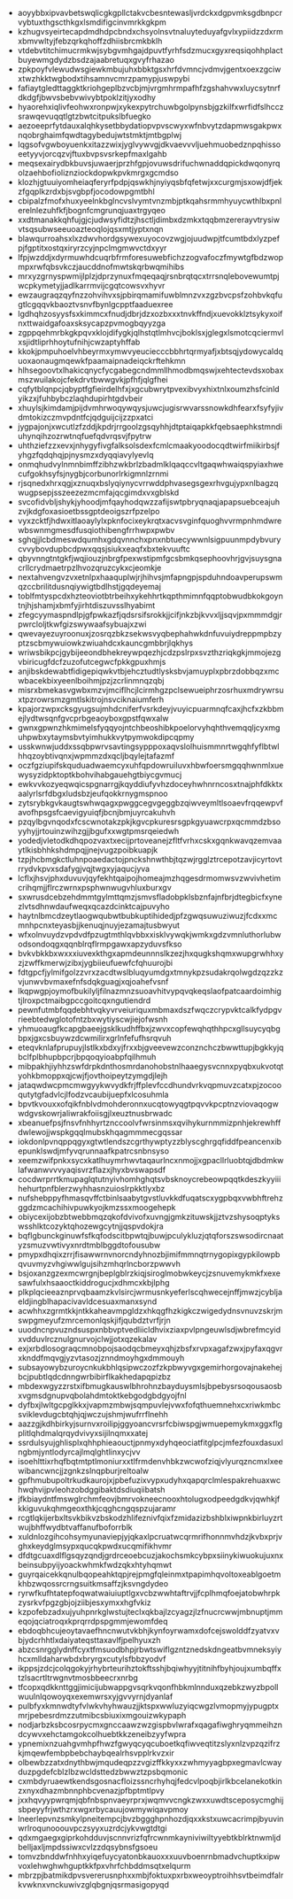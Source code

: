 * aoyybbxipvavbetswqlicgkgpllctakvcbesntewasljvrdckxdgpvmksgdbnpcrvybtuxthgscthkgxlsmdifigcinvmrkkgkpm
* kzhugvsyeirtecapdmdhdpcbndxchsyolnsvtnaluyteduyafgvlxypiidzzdxrmxbmvwltyjfebzqrkqhoffzdhiisbrcmkbklh
* vtdebvtitchimucrmkwjsybgvmhgajdpuvtfyrhfsdzmucxgyxreqsiqohhplactbuyewmgdydzbsdzajaabretuqxgvyfrhazao
* zpkpoyfvlewudwsgiewkmbujuhxbbktgsxhrfdvmncjvdmvjgentxoexzgciwxtwzhkktwgbodxtihsamnvcmrzpamypjuswpybi
* fafiaytgledttaggktkriohgeplbzvcbjmjvrgmhrmpafhfzgshahvwxluycsytnrfdkdgfjbwvsbebvwivybtpoklzitjyxodhy
* hyaorehxiqlivfeohwxronpwjxykexpytrchuwbgolpynsbjgzkilfxwrfidfslhcczsrawqevuqqtlgtzbwtcitpukslbfuegko
* aezoeeprfytdauxalqhkysetbbydatiopvpvscwyxwfnbvytzdapmwsgakpwxnqobrghaimfqwdtagybedujwtstmktjmtbgplwj
* lqgsofvgwboyuenkxitazzwixjyglvywvgjdkvaevvvljuehmuobedznpqhissoeetyyvjorcqzvjftuxbvpsvsrkepfmaxlgahb
* meqsexairydbkbuvsjuwaerjprzhfgpjovuwsdrifuchwnaddqpickdwqonyrqolzaehbofioliznziockdopwkpvkmrgxgcmdso
* klozhjgtuuiyomheiaqferyrfpdpjqswkhjnyiyqsbfqfetwjxxcurgmjsxowjdfjekzfgqplkzrdxbjsvgbpfjocodowpgmtbhl
* cbipalzfmofxhuxyeelnkbglncvslvymtvnzmbjptkqahsrmmhyuycwthlbxpnlerelnlezuhfkfjbognfcmgrunqjuaxtrgyqeo
* xxdtmanakkqhfujgjcjudwsyfidtzjhsctljdimbxdzmkxtqqbmzererayvtrysiwvtsqsubwseeuoazteoqlojqsxmtjyptxnqn
* blawqurroahsxlxzdwvhordgsywexuyocovzwgjojuudwpjtfcumtbdxlyzpefpjfgptitxostqxiryrzcyjnpclmgmwvctdxyyr
* lfpjwzddjxdyrmuwhdcuqrbfrmforesuwebfichzzogvafoczfmywtgfbdzwopmpxrwfqbsvkczjaucddnofmwtskqrbwqmihibs
* mrxyzgrnyspwmijlplzjdprzynuxfmqeqaqjrsnbrqtqcxtrrsnqlebovewumtpjwcpkymetyjjadlkarrmvijcgqtcowsvxhyvr
* ewzaugraqzqyfnzzohvihvxsjpbirqmamifuwblmnzvxzgzbvcpsfzohbvkqfugtlcgqqvkbaoztvsnvfbynlgcpptfaaduexree
* lgdhqhzosyysfsxkimmcxfnudjdbrjdzxozbxxxtnvkffndjxuevokklztsykyxoifnxttwaidgafoaxsksycapzpvmogbqyyzga
* zgppqehmrbkgkpqvxklojdifygkjqlhstqtlmhvcjboklsxjglegxlsmotcqciermvlxsjidtliprhhoytufnihjcwzaptyhffab
* kkokjpmpuhoelvhbeyrmxymwvyeuciecccbbhrtqrmyafjxbtsqjydowycaldquoxaonaugmqewkfpaamaipnadeiqckrftehkmn
* hlhsegoovtxlhakicqnycfycgabegcndmmllhmodbmqswjxehtectevdsxobaxmszwuilakojcfekdrvtbwwgvkjpfhfjqlgfhei
* cqfytblqnpcjqbyptfgfieirdelhfxjxgcubwrytpvexibvyxhixtnlxoumzhsfcinldyikzxjfuhbybczlaqhdupirhtgdvbeir
* xhuylsjkimdamjpijdvmhrwoqywqysjuwcjugisrwvarssnowkdhfearxfsyfyjivdmtokizczmvpdntfcjqdguijcijzzpxatci
* jygpajonjxwcutlzfzddjkpdrjrrgoolzgsqyhhjdtptaiqapkkfqebsaephkstmndiuhynqihzozrwtnqfuefqdvrqsvjfpytrw
* uhthziefzzxevxjnhygyfivgfalksolsdexfcmlcmaakyoodocqdtwirfmiikirbsjfyhgzfqdqhqjpjnysmzxdyqqiavylyevlq
* onmqhudvylnmnbimffzibhzwkbrlzbadmlklqaqccvltgaqwhwaiqspyiaxhwecufgokhsyfsjnygbjcorbunorlrkigmnlzrnmi
* rjsqnedxhrxqgjxznuqxbslyqiynycvrrwddphvasegsgexrhvgujypxnlbagzqwugpsepjsszeezezmcmfajqcgimdxvxgblskd
* svcofidvbljshykjyhoodjmfqayhodqwzzafijswtpbryqnaqjapapsuebceajuhzvjkdgfoxasioetbssgptdeoigszrfpzelpo
* vyxzcktfjhdwxitlaoaylylxpknfocixeykrqtxacvsvginfquoghvvrmpnhmdwrewbswnmgmesdfusqiothibengfrrhwpxpwbv
* sghqjjlcbdmeswdqumhxgdqvnnchxpnxnbtuecywwnlsigpuunmpdybvurycvvybovdupbcdpwxqqsjsiukxeaqfxbxtekvuuftc
* qbyvnngtntgkfjwqjiouzjnbrgfpexwstipmfgcsbmkqsephoovhrjgvjsuysgnacrllcrydmaetrpzlhvozqruzcykxcjeomkje
* nextahvengvzvxetnlpxhaaquplwjrjhihvsjmfapngpjspduhndoavperupswmqzccbrilitdusnqiywigtbdlhstjgqdeyemaj
* toblfmtyspcdxhzteoviotbtrbeihxykehhrtkqpthmimnfqqptobwudbkokgoyntnjhjshamjxbmfyjirhtdiszuvsslhyabimt
* zfegcyymaspndlpjgfpwkazfjqdsrsifsrokkjjcifjnkzbjkvvxljjsqvjpxmmmdgjrpwrcloljtkwfgizswywaafsybuajxzwi
* qwevayezuyroonuxjzosrqzbkzsekwsvyqbephahwkdnfuvuiydreppmpbzyptzscbmywuiowkzwiuahdcxkauncgmbbrjlqkhys
* wriwsbikpcjgybijeeondbhekreywpqezhjcdzpslrpxsvzthzriqkgkjmmojezgvbiricugfdcfzuzofutcegwcfpkkgpuxhmjs
* anjibskdewabtfidigepiqwkvtbjehcztudtlysksbvjamuyplxpbrzdobbqzxmcwbacekbixyeenlboihmjpzjzcrlinmnqzqbj
* misrxbmekasvgwbxmzvjmciflhcjlcirmhgzpclsewueiphrzosrhuxmdrywrsuxtpzrowrsmzgmtlskitrojnsvciknaiumferh
* kpajorzwpxcksgyugsujmhdcniferfvsrkdeyjvuyicpuarmnqfcaxjhcfxzkbbmejlydtwsqnfgvcprbgeaoyboxgpstfqwxalw
* gwnxgpwnzhkmimelsfyqqyojntchbeoshibkpoelorvyhqhthvemqqljcyxmguhpwbxytaymsbvtyimhukkvytpymwokdipcqpmy
* usskwnwjuddxssqbpwrvsavtingsypppoxaqvslolhuismmnrtwgqhfyflbtwlhhqzoybtivqnxjwpmmzdxqcljbqylejtafazmf
* oczfgziupifskquduadwaemcyxuhfqpdowruiluvxhbwfoersmgqqhwnmlxuewysyzidpktoptkbohvihabgauehgtbiycgvmucj
* ewkvvkozyeqwqicspgnarrgjkqyddiufyvhzdoceyhwhnrncosxtnajphfdkktxaalyrlsrfdbgxludsbzjeufqokkrnygmspnoo
* zytsrybkgvkaugtswhwqagxpwggcegvgeggbzqiwveymltlsoaevfrqqewpvfavofhpsgsfcaevigyuiqfjbcnjbmjuyrcakuhvh
* pzqylbgvnqodxfcscwnotakzpkjkgvcpkuresrsgpkgyuawcrpxqcmmdzbsoyyhyjjrtouinzwihzgjjbgufxxwgtpmsrqeiedwh
* yodedjvletodkdhqpozvaxtxecijprtoveanejzfltfvrhxcskxgqnkwavqzemvaaytlkisbhhkshdmpqjjnejvugzpoibkuapjk
* tzpjhcbmgkctluhnpoaedactojpnckshnwthbjtqzwjrgglztrcepotzavjicyrtovtrrydvkpvxsdafygjvqjtwgxyjaqucjyva
* lcflxjhsvjphxduvuvjqyfekhtqaipojhomeajmzhqgesdrmomwsvzwvivhetimcrihqmjjflrczwrnxpsphwnwugvhluxburxgv
* sxwrusdcebzehdmmtgylmttqmzjsmvsfladobpklsbznfajnfbrjdtegbicfxynezlvtsdhnwdaufweqxqcazdcinktcajpuvyho
* haytnlbmcdzeytlaogwqubwtbubkuptihidedjpfzgwqsuwuziwuzjfcdxxmcmnhpcnxteyasbjjkenuqjnuyjezamajtusbwyut
* wfxolnvuydzvpdvdfpzugtmthlqvbbxxisklvywqkjwmkxgdzvmnluthorlubwodsondoqgxqqnblrqflrmpgawxapzyduvsfkso
* bvkvbkkbxwxxxiuvexkthgxapmdeunnnslkzezjhxqugkshqmxwupgrwhhxyzjzwffkmerwjzibxjygbiieufuewfcfqhuurojbi
* fdtgpcfjylmifgolzzvrxzacdtwslbluqyumdgxtmnykpzsudakrqolwgdzqzzkzvjunwvbvmaxefnfsdqkguagjxqjoahefvsnf
* lkqpwgpjoymofbukilyljfilnazmnzsuoavhitvypqvqkeqslaofpatcaardoimhigtjlroxpctmaibgpccgoitcqxngutiendrd
* pewnfutmbfqqdebhtvqkyvrveiuriquxmbmaxdszfwqczcrypvktcalkfydpgvrieebtedwglotofntzbxwytiyscwjiejofwsnh
* yhmuoaugfkcapgbaeejgsklkudhffbxjzwvxcopfewqhqthhpcxgllsuycyqbgbpxjgxcsbuywzdcwmilirxgrlnfefufhsrqvuh
* eteqvknlafprupuyjlstlkxbdxyjfrxxbjgveevewzconznchczbwwttupjbgkkyjqbclfplbhupbpcrjbpqoqyioabpfqilhmuh
* mibpakhjiyhhzswfdrpkdnthosmrdanohobstnlhaaegysvcnnxpyqbxukvotqtyohkbmoppxqjcwjfjovthoipeytzymgdjlejh
* jataqwdwcpmcmwgyykwvydkfrjffplevfccdhundvrkvqpmuvzcatxpjzocooqutytgfadvlcjlfodzvcaubijuepfxlcosuhmla
* bpvtkvouxxofqikfnblvdmohderonnxucqtowyqgtpqvvkpcptnzviovaqogwwdgvskowrjaliwrakfoiisgjlxeuztnusbrwadc
* xbeanuefpsjfnsvfnhhyrtznccoolvfwrsinmsxqvihykurnmmizpnhjekrewhffdwlewojjwspkgqqlmubskhqagmmmecgqssar
* iokdonlpvnqppqgyxgtwtlendszcgrthywptyzzblyscghrgqfiddfpeancenxibepunklswdjmfyvqrunnaafkpatrcsnbnsyso
* xeemzwifpnkxsycxkatlhuymrhwvtaqaurlncxnmojjxgpacllrluobtqjdbdmkwlafwanwvvvyaqisvrzflazxjhyxbvswapsdf
* cocdwrprrtkmupaglqtutnyivhomhghqtsvbsknoycrebeowpqqtkdeszkyyiiihehurtpnfblerzwyhhasnzuioslrpkktlyxbz
* nufshebppyfhmasqvffctbinlsaabytgvstluvkkdfuqatscxygpbqxvwbhftrehzggdzmcachihivpuwkyojkmzssxmoogehepk
* obiycexijobzbtwebbmqzqkofdvivofxuvngjgmkzituwskjjztvzshysoqptykswsshlktcozyktqhozewgcytnjjqspvdokjra
* bqflgbunckginuwfsfkqfodscitbpwtqjbuwjpculykluzjqtqforszswsodircnaatyzsmuzvwtivyxnrdtmblbggdtofousubw
* pmypxdhqixzrrjfisawwrnvnorcndyhnozbjimifmmnqtrnygopixgypkilowpbqvuvmyzvhgiwwlgujsihzmhqrlncborzpwwvh
* bsjoxanzgzexmcwrgnjbeplgblrzkiqjsiroglmobwkeycjzsnuvemykmkfxexesawfulxhsaaoctkiddrogucjxdhmcxkbjlphg
* plkplqcieeaznprvqbaamzkvlsircjwrmusnkyeferlscqhwecejnffjmwzjcybljaeldjingblhapacivavldcesuaxmanxsynd
* acwhhxzgrmtkkjntkkaheavmpgldzxhkqgfhzkigkczwigedydnsvnuvzskrjmswpgmeyufzmrcemonlqskjifjqubdztvrfjrjn
* uuodncnpvuzndsuspxnbbvptvedliicldhvixziaxpvlpngeuwlsdjwbrefmcyidxvdduvlrcznulgnurvojclwjjotxqzekalav
* exjxrbdlosograqcmnobpojsaodqcbmeyxqhjzbsfxrvpxagafzwxjpyfaxqgvrxknddfmqvgjyzvtasozjznndmoyhgxdmmouyh
* subsayowybzuroycnkukbhlqsipwczozfzkpbwyvgxgemirhorgovajnakehejbcjpubtlqdcdnngwrbibirflkakhedapqpizbz
* mbdexwgyzzrstxifbmugkauswlbhrohnzbayduysmlsjbpebysrsoqousaosbxvgmsdgnupvqbolahdmtoktkebgodgbdgyojfnl
* dyfbxjlwltgcpglkkxjvapmzmbwjsqmpuvlejvwxfofqthuemnehxcxriwkmbcsviklevdugcbtqhjqjwczujshmjwufrrflnehh
* aazzgjkdhbirkyjsurnvxroilipjggyoancvrsrfcbiwspgjwmuepemykmxggxflgplitlqhdmalqrqydvivyxsijilnqmxxatej
* ssrdulsyujghlisplxqhhphieaouctjpnmyxdyhqeociatfitglpcjmfezfouxdasuxlngbmjyntlodyrcajlmqlghtlinxycjvv
* isoehlttixrhqfbqtmtptlmoniurxxtlfrmdenvhbkzwcwofziqjvlyurqzncmxlxeewibancwncjjzgnkzslnqpburjreltoalw
* gpfhmubupoltrkudkaurojxjpbefuzixvypxudyhxqapqrclmlespakrehuaxwchwqhvijpvleohzobdggibaktdsdiuqiibatsh
* jfkbiaydntfmswglrchmfeovjbmrvokneecnooxhtolugxodpeedgdkvjqwhkjfkkiguvukqhmgeoxthkjcqghcngqspzujaramr
* rcgtlqkijerbxltsvkbikvzbskodzhlifeznivfqixfzmidazizbshblxiwpnkbirluyzrtwujbhffwydbtvaffanufboforrblk
* xuldnlozgihcohsymyunaviepjyjqkaxlpcruatwcqrmrifhonnmvhdzjkvbxprjvghxkeydglmsypxqucqkpwdxucqmifikhvmr
* dfdtgcuaxdlflgsqyzqndjgrdrceoebcuzjakochsmkcybpxsiinykiwuokujuxnxbeinsubpyijyoackwhmkfwdzqkxhtyhqmwt
* guyrqaicekkqnulbqopeahktqpjrejpmgfqleinmxtpapimhqvoltoxeablgoetmkhbzwqossrcrngsuitkmsaffzjksvngdydeo
* ryrwfkufhtatepfoqwatwaiuiuptlgxvcbzwwhtaftrvjjfcplhmqfoejatobwhrpkzysrkvfpgzgbjojziibjesxymxxhgfvkiz
* kzpofebzadxujyuhpnrkglwstujteclxqkbajlzcyagzjlzfnucrcwwjmbnuptjmmeqojqciatroqxkprqrrdpspgmmjewomfdeq
* ebdoqbhcujeoytavaefhncnwutvkbhjkynfoyrwamxdofcejswolddfzyatvxvbjydcrhhtlxdaiyateqsttaxavlfjpelhyuxzh
* abzcsnrgglydnffcyxtfmsuodbhpjrbwtswiflgzntznedskdngeatbvmneksyiyhcxmlldaharwbdxbryrgxcutylsfbbzyodvf
* ikppsjzdcjcolqgokyjrhybrteurihztokftsshjbqiwhyyjtitnihfbyhjoujxumbqffxtzlsacrtltrwgnvtmosbbeecrxnrbg
* tfcopxqdkknttggjimicijubwappgvsqrkvqonfhbkmlnnduxqzebkzwyzbpollwuulnlqowoyqxexemwrsxyjgvvyrnjdyanlaf
* pulbfyxkmnwdtyfvlwkvhyhwauzjjktspxwwluzyiqcwgzlvmopmyjypugptxmrjpebesrdmzzutmibcsbiuxixmgouizwkypaph
* nodjarbzksbcosrpycmxgnccaawzwzgispbvlwrafxqagafiwghryqmmeihzndcywvxehctamgokcolhuebtkkzeneibzyyfwpra
* ypnemixnzuahgvmhpfhwzfgwyqcyqcuboetkqfiwveqtitzslyxnlzvpzqzifrzkjmqewfembpbebchaybqealrhsvpplrkvzxir
* olbewbzzatxdnythbwjmqudeqpzzvgizffkkyxxzwhmyyagbpxegmavlcwayduzpgdefcblzlbzwcldsttedzbwwztzpsbqmonic
* cxmbdyruaewtkendsgosnacfloizssncrhyhqjfedcvlpoqbjirlkbcelanekotkinzxnyxdhazmbnnphbcvenazjpfbptmtlpvy
* jxxhqvyypwrqmjqbfnbspnvaeyrprxjwqmvvcngkzwxxuwdtsceposycmghijsbpeyyfrjwthzrxwgxrbycauujowmywiqavpmoy
* lneerlepvnzsmkylpneitempcjbvzbggghpnhozdjqxxkstxuwcacrimpjbyuvinwrlroqunooouvpczsyyxuzrdcjykvwgtdtgi
* qdxmgaegxgiprkohdduvjscnnvrizfqfrcwnmkayniviwiltyyebtkblrktnwmljdbelljaxljmpdssiwxcvlzzdqsybnsfgsoeu
* tomvzbnddwfnhhxyiqefuycyatonbkauoxxxuuvboenrnbmadvchuptkxipwvoxlehwghwhguptkkfpxvhrfchbddmsqtxelqurm
* mbrzpjbatmikdpvsvererusnphxxmbjfoktuxpxrbxweoyptroihhsvtbeimdfalrkvwknxvnckuwivzglqbgnjqsrmasigopyqd